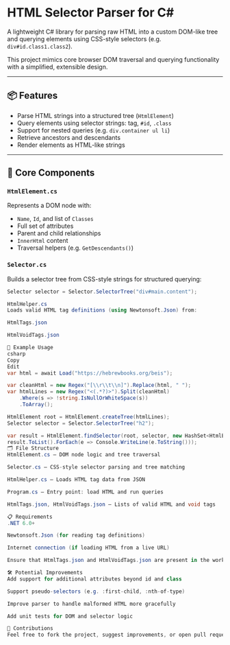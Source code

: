 # HTML Selector Parser for C#

A lightweight C# library for parsing raw HTML into a custom DOM-like tree and querying elements using CSS-style selectors (e.g. `div#id.class1.class2`).

This project mimics core browser DOM traversal and querying functionality with a simplified, extensible design.

---

## 📦 Features

- Parse HTML strings into a structured tree (`HtmlElement`)
- Query elements using selector strings: tag, `#id`, `.class`
- Support for nested queries (e.g. `div.container ul li`)
- Retrieve ancestors and descendants
- Render elements as HTML-like strings

---

## 🧠 Core Components

### `HtmlElement.cs`

Represents a DOM node with:

- `Name`, `Id`, and list of `Classes`
- Full set of attributes
- Parent and child relationships
- `InnerHtml` content
- Traversal helpers (e.g. `GetDescendants()`)

### `Selector.cs`

Builds a selector tree from CSS-style strings for structured querying:

```csharp
Selector selector = Selector.SelectorTree("div#main.content");

HtmlHelper.cs
Loads valid HTML tag definitions (using Newtonsoft.Json) from:

HtmlTags.json

HtmlVoidTags.json

🚀 Example Usage
csharp
Copy
Edit
var html = await Load("https://hebrewbooks.org/beis");

var cleanHtml = new Regex("[\\r\\t\\n]").Replace(html, " ");
var htmlLines = new Regex("<(.*?)>").Split(cleanHtml)
    .Where(s => !string.IsNullOrWhiteSpace(s))
    .ToArray();

HtmlElement root = HtmlElement.createTree(htmlLines);
Selector selector = Selector.SelectorTree("h2");

var result = HtmlElement.findSelector(root, selector, new HashSet<HtmlElement>());
result.ToList().ForEach(e => Console.WriteLine(e.ToString()));
🗂 File Structure
HtmlElement.cs – DOM node logic and tree traversal

Selector.cs – CSS-style selector parsing and tree matching

HtmlHelper.cs – Loads HTML tag data from JSON

Program.cs – Entry point: load HTML and run queries

HtmlTags.json, HtmlVoidTags.json – Lists of valid HTML and void tags

📋 Requirements
.NET 6.0+

Newtonsoft.Json (for reading tag definitions)

Internet connection (if loading HTML from a live URL)

Ensure that HtmlTags.json and HtmlVoidTags.json are present in the working directory

🛠 Potential Improvements
Add support for additional attributes beyond id and class

Support pseudo-selectors (e.g. :first-child, :nth-of-type)

Improve parser to handle malformed HTML more gracefully

Add unit tests for DOM and selector logic

🤝 Contributions
Feel free to fork the project, suggest improvements, or open pull requests.


